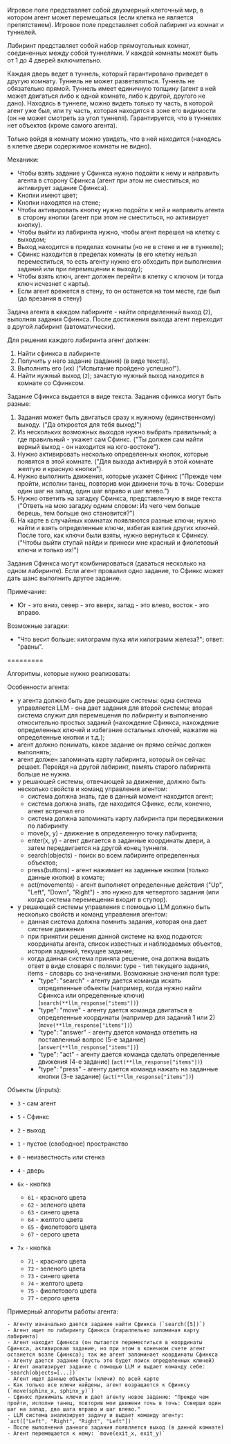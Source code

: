 Игровое поле представляет собой двухмерный клеточный мир, в котором агент может перемещаться (если клетка не является препятствием). Игровое поле представляет собой лабиринт из комнат и туннелей.

Лабиринт представляет собой набор прямоугольных комнат, соединенных между собой туннелями. У каждой комнаты может быть от 1 до 4 дверей включительно.

Каждая дверь ведет в туннель, который гарантировано приведет в другую комнату. Туннель не может разветвляться. Туннель не обязательно прямой. Туннель имеет единичную толщину (агент в ней может двигаться либо к одной комнате, либо к другой, другого не дано). Находясь в туннеле, можно видеть только ту часть, в которой агент уже был, или ту часть, которая находится в зоне его видимости (он не может смотреть за угол туннеля). Гарантируется, что в туннелях нет объектов (кроме самого агента).

Только войдя в комнату можно увидеть, что в ней находится (находясь в клетке двери содержимое комнаты не видно).

Механики:

- Чтобы взять задание у Сфинкса нужно подойти к нему и направить агента в сторону Сфинкса (агент при этом не сместиться, но активирует задание Сфинкса).
- Кнопки имеют цвет;
- Кнопки находятся на стене;
- Чтобы активировать кнопку нужно подойти к ней и направить агента в сторону кнопки (агент при этом не сместиться, но активирует кнопку).
- Чтобы выйти из лабиринта нужно, чтобы агент перешел на клетку с выходом;
- Выход находится в пределах комнаты (но не в стене и не в туннеле);
- Сфинкс находится в пределах комнаты (в его клетку нельзя переместиться, то есть агенту нужно его обходить при выполнении заданий или при перемещении к выходу);
- Чтобы взять ключ, агент должен перейти в клетку с ключом (и тогда ключ исчезнет с карты).
- Если агент врежется в стену, то он останется на том месте, где был (до врезания в стену)

Задача агента в каждом лабиринте - найти определенный выход (`2`), выполняя задания Сфинкса. После достижения выхода агент переходит в другой лабиринт (автоматически).

Для решения каждого лабиринта агент должен:

1. Найти сфинкса в лабиринте
2. Получить у него задание (задания) (в виде текста).
3. Выполнить его (их) ("Испытание пройдено успешно!").
4. Найти нужный выход (`2`); зачастую нужный выход находится в комнате со Сфинксом.

Задание Сфинкса выдается в виде текста. Задания сфинкса могут быть разные:

1. Задания может быть двигаться сразу к нужному (единственному) выходу. ("Да откроется для тебя выход!")
2. Из нескольких возможных выходов нужно выбрать правильный; а где правильный - укажет сам Сфинкс. ("Ты должен сам найти верный выход - он находится на юго-востоке").
3. Нужно активировать несколько определенных кнопок, которые появятся в этой комнате. ("Для выхода активируй в этой комнате желтую и красную кнопки").
4. Нужно выполнить движения, которые укажет Сфинкс ("Прежде чем пройти, исполни танец, повторив мои движени точь в точь: Соверши один шаг на запад, один шаг вправо и шаг влево.")
5. Нужно ответить на загадку Сфинкса, представленную в виде текста ("Ответь на мою загадку одним словом: Из чего чем больше берешь, тем больше оно становится?")
6. На карте в случайных комнатах появляются разные ключи; нужно найти и взять определенные ключи, избегая взятия других ключей. После того, как ключи были взяты, нужно вернуться к Сфинксу. ("Чтобы выйти ступай найди и принеси мне красный и фиолетовый ключи и только их!")

Задания Сфинкса могут комбинироваться (даваться несколько на одном лабиринте). Если агент провалил одно задание, то Сфинкс может дать шанс выполнить другое задание.

Примечание:

- Юг - это вниз, север - это вверх, запад - это влево, восток - это вправо.

Возможные загадки:

- "Что весит больше: килограмм пуха или килограмм железа?"; ответ: "равны".

=========

Алгоритмы, которые нужно реализовать:

Особенности агента:

- у агента должно быть две решающие системы: одна система управляется LLM - она дает задания для второй системы; вторая система служит для перемещения по лабиринту и выполнению относительно простых заданий (нахождение Сфинкса, нахождение определенных ключей и избегание остальных ключей, нажатие на определенные кнопки и т.д.);
- агент должно понимать, какое задание он прямо сейчас должен выполнять;
- агент должен запоминать карту лабиринта, который он сейчас решает. Перейдя на другой лабиринт, память старого лабиринта больше не нужна.
- у решающей системы, отвечающей за движение, должно быть несколько свойств и команд управления агентом:
  - система должна знать, где в данный момент находится агент;
  - система должна знать, где находится Сфинкс, если, конечно, агент встречал его
  - система должна запоминать карту лабиринта при передвижении по лабиринту
  - move(x, y) - движение в определенную точку лабиринта;
  - enter(x, y) - агент двигается в заданные координаты двери, а затем передвигается на другой конец туннеля.
  - search(objects) - поиск во вcем лабиринте определенных объектов;
  - press(buttons) - агент нажимает на заданные кнопки (только данные кнопки) в комате;
  - act(movements) - агент выполняет определенные действия ("Up", "Left", "Down", "Right") - это нужно для четвертого задания (или когда система перемещения входит в ступор).
- у решающей системы управления с помощью LLM должно быть несколько свойств и команд управления агентом:
  - данная система должна помнить задания, которая она дает системе движения
  - при принятии решения данной системе на вход подаются: координаты агента, список известных и наблюдаемых объектов, история заданий, текущее задание;
  - когда данная система приняла решение, она должна выдать ответ в виде словаря с полями: type - тип текущего задания, items - словарь со значениями. Возможные значения поля type:
    - "type": "search" - агенту дается команда искать определенные объекты (например, когда нужно найти Сфинкса или определенные ключи) (`search(**llm_response["items"])`)
    - "type": "move" - агенту дается команда двигаться в определенные координаты (например для заданий 1 или 2) (`move(**llm_response["items"])`)
    - "type": "answer" - агенту дается команда ответить на поставленный вопрос (5-е задание) (`answer(**llm_response["items"])`)
    - "type": "act" - агенту дается команда сделать определенные движения (4-е задание) (`act(**llm_response["items"])`)
    - "type": "press" - агенту дается команда нажать на заданные кнопки (3-е задание) (`act(**llm_response["items"])`)

Объекты (/inputs):

- `3` - сам агент
- `5` - Сфинкс
- `2` - выход
- `1` - пустое (свободное) пространство
- `0` - неизвестность или стенка
- `4` - дверь
- `6x` - кнопка

  - `61` - красного цвета
  - `62` - зеленого цвета
  - `63` - синего цвета
  - `64` - желтого цвета
  - `65` - фиолетового цвета
  - `67` - серого цвета

- `7x` - кнопка
  - `71` - красного цвета
  - `72` - зеленого цвета
  - `73` - синего цвета
  - `74` - желтого цвета
  - `75` - фиолетового цвета
  - `77` - серого цвета

Примерный алгоритм работы агента:

```
- Агенту изначально дается задание найти Сфинкса (`search([5])`)
- Агент ищет по лабиринту Сфинкса (параллельно запоминая карту лабиринта)
- Агент находит Сфинкса (он пытается переместиться в координаты Сфинкса, активировав задание, но при этом в конечном счете агент останется возле Сфинкса); так же агент запоминает координаты Сфинкса
- Агенту дается задание (пусть это будет поиск определенных ключей)
- Агент анализирует задание с помощью LLM и выдает команду себе: `search(objects=[...])`
- Агент ищет данные объекты (ключи) по всей карте
- Как только все ключи найдены, агент возращается к Сфинксу (`move(sphinx_x, sphinx_y)`)
- Сфинкс принимать ключи и дает агенту новое задание: "Прежде чем пройти, исполни танец, повторив мои движени точь в точь: Соверши один шаг на запад, два шага вправо и шаг влево."
- LLM система анализирует задачу и выдает команду агенту: `act(["Left", "Right", "Right", "Left"])`
- После выполнения данного задания появляется выход (в данной комнате)
- Агент перемещается к нему: `move(exit_x, exit_y)`
```
